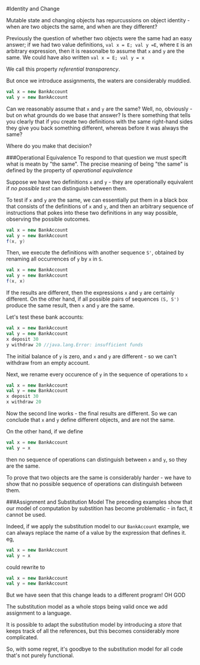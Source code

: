 #Identity and Change

Mutable state and changing objects has repurcussions on object identity - when are two objects the same, and when are they different?

Previously the question of whether two objects were the same had an easy answer; if we had two value definitions, `val x = E; val y =E`, where `E` is an arbitrary expression, then it is reasonalbe to assume that `x` and `y` are the same. We could have also written `val x = E; val y = x`

We call this property *referential transparency*.

But once we introduce assignments, the waters are considerably muddied.

```scala
val x = new BankAccount
val y = new BankAccount
```

Can we reasonably assume that `x` and `y` are the same? Well, no, obviously - but on what grounds do we base that answer? Is there something that tells you clearly that if you create two definitions with the same right-hand sides they give you back something different, whereas before it was always the same?

Where do you make that decision?

###Operational Equivalence
To respond to that question we must specift what is meatn by "the same". The precise meaning of being "the same" is defined by the property of *operational equivalence*

Suppose we have two definitions `x` and `y` - they are operationally equivalent if *no possible test* can distinguish between them.

To test if `x` and `y` are the same, we can essentially put them in a black box that consists of the definitions of `x` and `y`, and then an arbitrary sequence of instructions that pokes into these two definitions in any way possible, observing the possible outcomes.

```scala
val x = new BankAccount
val y = new BankAccount
f(x, y)
```

Then, we execute the definitions with another sequence `S'`, obtained by renaming all occurrences of `y` by `x` in `S`. 

```scala
val x = new BankAccount
val y = new BankAccount
f(x, x)
```

If the results are different, then the expressions `x` and `y` are certainly different. On the other hand, if all possible pairs of sequences `(S, S')` produce the same result, then `x` and `y` are the same.

Let's test these bank accounts:

```scala
val x = new BankAccount
val y = new BankAccount
x deposit 30
y withdraw 20 //java.lang.Error: insufficient funds
```

The initial balance of `y` is zero, and `x` and `y` are different - so we can't withdraw from an empty account.

Next, we rename every occurence of `y` in the sequence of operations to `x`

```scala
val x = new BankAccount
val y = new BankAccount
x deposit 30
x withdraw 20 
```

Now the second line works - the final results are different. So we can conclude that `x` and `y` define different objects, and are not the same.

On the other hand, if we define

```scala
val x = new BankAccount
val y = x
```

then no sequence of operations can distinguish between `x` and `y`, so they are the same.

To prove that two objects are the same is considerably harder - we have to show that no possible sequence of operations can distinguish between them. 

###Assignment and Substitution Model
The preceding examples show that our model of computation by substition has become problematic - in fact, it cannot be used. 

Indeed, if we apply the substitution model to our `BankAccount` example, we can always replace the name of a value by the expression that defines it. eg, 

```scala
val x = new BankAccount
val y = x
```

could rewrite to

```scala
val x = new BankAccount
val y = new BankAccount
```

But we have seen that this change leads to a different program! OH GOD

The substitution model as a whole stops being valid once we add assignment to a language. 

It is possible to adapt the substitution model by introducing a *store* that keeps track of all the references, but this becomes considerably more complicated.

So, with some regret, it's goodbye to the substitution model for all code that's not purely functional.